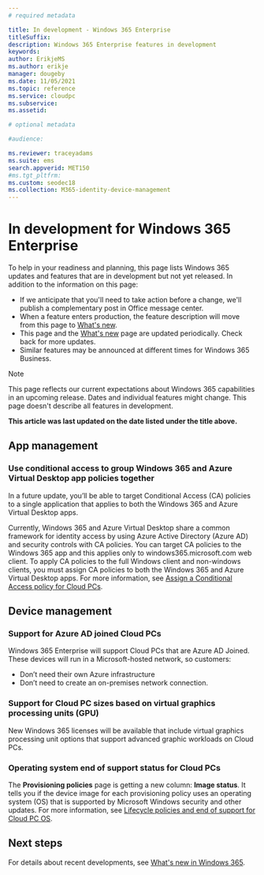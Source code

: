 ```yaml
---
# required metadata

title: In development - Windows 365 Enterprise
titleSuffix: 
description: Windows 365 Enterprise features in development
keywords:
author: ErikjeMS 
ms.author: erikje
manager: dougeby
ms.date: 11/05/2021
ms.topic: reference
ms.service: cloudpc
ms.subservice: 
ms.assetid: 

# optional metadata

#audience:

ms.reviewer: traceyadams
ms.suite: ems
search.appverid: MET150
#ms.tgt_pltfrm:
ms.custom: seodec18
ms.collection: M365-identity-device-management
---
```


# In development for Windows 365 Enterprise

To help in your readiness and planning, this page lists Windows 365 updates and features that are in development but not yet released. In addition to the information on this page:

- If we anticipate that you'll need to take action before a change, we'll publish a complementary post in Office message center.
- When a feature enters production, the feature description will move from this page to [What's new](whats-new.md).
- This page and the [What's new](whats-new.md) page are updated periodically. Check back for more updates.
- Similar features may be announced at different times for Windows 365 Business.

> [!NOTE]
> This page reflects our current expectations about Windows 365 capabilities in an upcoming release. Dates and individual features might change. This page doesn't describe all features in development.

**This article was last updated on the date listed under the title above.**

<!-- Common categories:  
## App management
## Device configuration
## Device enrollment
## Device management
## Intune apps
## Monitor and troubleshoot
## Role-based access control
## Security

-->

<!-- ***********************************************-->
## App management

### Use conditional access to group Windows 365 and Azure Virtual Desktop app policies together <!-- 36360788 -->

In a future update, you’ll be able to target Conditional Access (CA) policies to a single application that applies to both the Windows 365 and Azure Virtual Desktop apps.

Currently, Windows 365 and Azure Virtual Desktop share a common framework for identity access by using Azure Active Directory (Azure AD) and security controls with CA policies. You can target CA policies to the Windows 365 app and this applies only to windows365.microsoft.com web client. To apply CA policies to the full Windows client and non-windows clients, you must assign CA policies to both the Windows 365 and Azure Virtual Desktop apps.  For more information, see [Assign a Conditional Access policy for Cloud PCs](set-conditional-access-policies.md).

<!-- ***********************************************-->
## Device management

### Support for Azure AD joined Cloud PCs<!-- 35060203-->

Windows 365 Enterprise will support Cloud PCs that are Azure AD Joined. These devices will run in a Microsoft-hosted network, so customers:

- Don’t need their own Azure infrastructure
- Don’t need to create an on-premises network connection.

### Support for Cloud PC sizes based on virtual graphics processing units (GPU)<!--35091874 -->

New Windows 365 licenses will be available that include virtual graphics processing unit options that support advanced graphic workloads on Cloud PCs.

### Operating system end of support status for Cloud PCs<!--36852572 -->

The **Provisioning policies** page is getting a new column: **Image status**. It tells you if the device image for each provisioning policy uses an operating system (OS) that is supported by Microsoft Windows security and other updates. For more information, see [Lifecycle policies and end of support for Cloud PC OS](end-of-support.md).

<!-- ***********************************************-->
<!--## Provisioning-->

<!-- ***********************************************-->
<!--## Role-based access control-->


## Next steps

For details about recent developments, see [What's new in Windows 365](whats-new.md).
